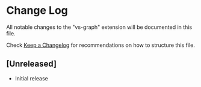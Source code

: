 # Change Log

All notable changes to the "vs-graph" extension will be documented in this file.

Check [Keep a Changelog](http://keepachangelog.com/) for recommendations on how to structure this file.

## [Unreleased]

- Initial release